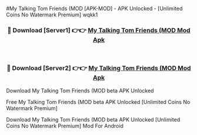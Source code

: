 #My Talking Tom Friends (MOD [APK-MOD] - APK Unlocked - [Unlimited Coins No Watermark Premium] wqkk1



<div align="center">

<h3>🔴 Download [Server1] 👉👉 <a href="https://momento.my/?title=My_Talking_Tom_Friends_(MOD">My Talking Tom Friends (MOD Mod Apk</a></h3><br>

<h3>🔴 Download [Server2] 👉👉 <a href="https://momento.my/?title=My_Talking_Tom_Friends_(MOD">My Talking Tom Friends (MOD Mod Apk</a></h3>
</div>



Download My Talking Tom Friends (MOD beta APK Unlocked

Free My Talking Tom Friends (MOD beta APK Unlocked [Unlimited Coins No Watermark Premium]

Download My Talking Tom Friends (MOD beta APK Unlocked [Unlimited Coins No Watermark Premium] Mod For Android
